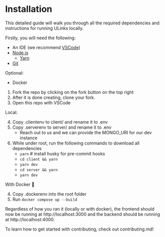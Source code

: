 # Installation

This detailed guide will walk you through all the required dependencies and instructions for running ULinks locally.

Firstly, you will need the following:
- An IDE (we recommend [VSCode](https://code.visualstudio.com/))
- [Node.js](https://nodejs.org/en/)
    - [Yarn](https://yarnpkg.com/getting-started/install) 
- [Git](https://git-scm.com/)

Optional: 
- Docker

1. Fork the repo by clicking on the fork button on the top right
2. After it is done creating, clone your fork.
3. Open this repo with VSCode

Local:

4. Copy .clientenv to client/ and rename it to .env
5. Copy .serverenv to server/ and rename it to .env
    - Reach out to us and we can provide the MONGO_URI for our dev instance
6. While under root, run the following commands to download all dependencies
    - `yarn`               # install husky for pre-commit hooks
    - `cd client && yarn`
    - `yarn dev`
    - `cd server && yarn`
    - `yarn dev`

With Docker 🐳

4. Copy .dockerenv into the root folder
5. Run `docker compose up --build`

Regardless of how you ran it (locally or with docker), the frontend should now be running at http://localhost:3000
and the backend should be running at http://localhost:4000.

To learn how to get started with contributing, check out contributing.md!